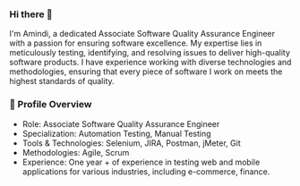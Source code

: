 ### Hi there 👋 
I'm Amindi, a dedicated Associate Software Quality Assurance Engineer with a passion for ensuring software excellence. My expertise lies in meticulously testing, identifying, and resolving issues to deliver high-quality software products. I have experience working with diverse technologies and methodologies, ensuring that every piece of software I work on meets the highest standards of quality.

 ### 💼 Profile Overview
* Role: Associate Software Quality Assurance Engineer
* Specialization: Automation Testing, Manual Testing
* Tools & Technologies: Selenium, JIRA, Postman, jMeter, Git
* Methodologies: Agile, Scrum
* Experience: One year + of experience in testing web and mobile applications for various industries, including e-commerce, finance.

  

<!--Key Strengths:

- Designing and executing comprehensive test plans and test cases.
- Developing and maintaining automated test scripts.
- Collaborating with development teams to identify and resolve defects.
- Performing regression testing to ensure product stability.
- Implementing continuous integration and continuous testing strategies.
- Strong analytical skills and attention to detail.


**Amindi99/Amindi99** is a ✨ _special_ ✨ repository because its `README.md` (this file) appears on your GitHub profile.

Here are some ideas to get you started:

- 🔭 I’m currently working on ...
- 🌱 I’m currently learning ...
- 👯 I’m looking to collaborate on ...
- 🤔 I’m looking for help with ...
- 💬 Ask me about ...
- 📫 How to reach me: ...
- 😄 Pronouns: ...
- ⚡ Fun fact: ...
-->
